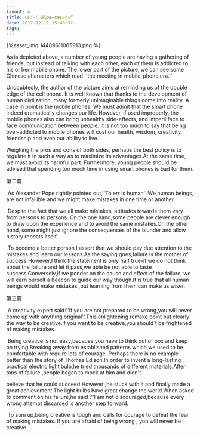 ```yaml
---
layout: w
title: CET-6 ä½œæ–‡æ€»ç»“
date: 2017-12-11 15:48:32
tags:
---
```




{%asset_img 14489611065913.png %}
​	



As is depicted above, a number of young people are having a gathering of friends, but instead of talking with each other, each of them is addicted to his or her mobile phone. The lower part of the picture, we can see some Chinese characters which read ''the meeting in mobile-phone era.''

Undoubtedly, the author of the picture aims at reminding us of the double edge of the cell phone. It is well known that thanks to the development of human civilization, many formerly unimaginable things come into reality. A case in point is the mobile phones. We must admit that the smart phone indeed dramatically changes our life. However, if used improperly, the mobile phones also can bring unhealthy side-effects, and imperil face to face communication between people. It is not too much to say that being over-addicted to mobile phones will cost our health, wisdom, creativity, friendship and even our ability to live.

Weighing the pros and cons of both sides, perhaps the best policy is to regulate it in such a way as to maximize its advantages.At the same time, we must avoid its harmful part. Furthermore, young people should be advised that spending too much time in using smart phones is bad for them.



第二篇

​	As Alexander Pope rightly pointed out,''To err is human''.We,human beings, are not infallible and we might make mistakes in one time or another.

​	Despite the fact that we all make mistakes, attitudes towards them vary from persons to persons. On the one hand,some people are clever enough to draw upon the experience and to avoid the same mistakes.On the other hand, some might just ignore the consequences of the blunder and allow history repeats itself.

​	To become a better person,I assert that we should pay due attention to the mistakes and learn our lessons.As the saying goes,failure is the mother of success.However,I think the statement is only half true-if we do not think about the failure and let it pass,we able be not able to taste success.Conversely,if we ponder on the cause and effect of the failure, we will earn ourself a beacon to guide our way though.It is true that all human beings would make mistakes ,but learning from them can make us wiser.

第三篇

​	A creativity expert said:''if you are not prepared to be wrong,you will never come up with anything original''.This enlightening remake point out clearly the way to be creative.If you want to be creative,you should`t  be frightened of making mistakes.

​	Being creative is not easy,because you have to think out of box and keep on trying.Breaking away from established patterns which we used to be comfortable with require lots of courage. Perhaps there is no example better than the story of Thomas Edison.In order to invent a long-lasting , practical  electric light bulb,he tried thousands of different materials.After tons of failure ,people began to mock at him and didn't

believe that he could succeed.However ,he stuck with it and finally made a great achievement.The light bulbs have great change the world.When asked to comment on his failure,he said :''I am not discouraged,because every wrong attempt discarded is another step forward.

​	To sum up,being creative is tough and calls for courage to defeat the fear of making mistakes. If you are afraid of being wrong , you will never be creative. 